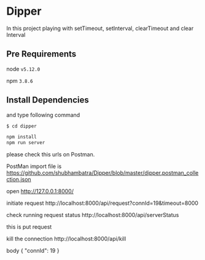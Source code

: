 # Dipper

In this project playing with setTimeout, setInterval, clearTimeout and clear Interval


## Pre Requirements

node ```v5.12.0```

npm ```3.8.6```


## Install Dependencies



and type following command
```sh 
$ cd dipper

npm install
npm run server
``` 


please check this urls on Postman.

PostMan import file is https://github.com/shubhambatra/Dipper/blob/master/dipper.postman_collection.json

open http://127.0.0.1:8000/

initiate request http://localhost:8000/api/request?connId=19&timeout=8000

check running request status http://localhost:8000/api/serverStatus

this is put request

kill the connection http://localhost:8000/api/kill

body {
	"connId": 19
}

